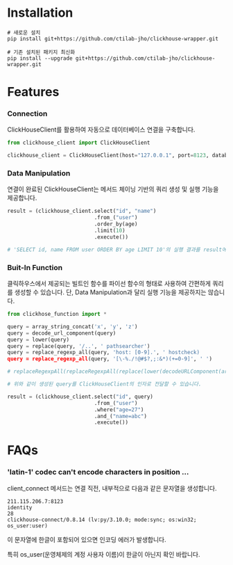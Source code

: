 # Installation

```
# 새로운 설치
pip install git+https://github.com/ctilab-jho/clickhouse-wrapper.git

# 기존 설치된 패키지 최신화
pip install --upgrade git+https://github.com/ctilab-jho/clickhouse-wrapper.git
```

# Features

### Connection

ClickHouseClient를 활용하여 자동으로 데이터베이스 연결을 구축합니다.

```py
from clickhouse_client import ClickHouseClient

clickhouse_client = ClickHouseClient(host="127.0.0.1", port=8123, database="MY_DB")
```

### Data Manipulation 

연결이 완료된 ClickHouseClient는 메서드 체이닝 기반의 쿼리 생성 및 실행 기능을 제공합니다.

```py
result = (clickhouse_client.select("id", "name")
                            .from_("user")
                            .order_by(age)
                            .limit(10)
                            .execute())

# 'SELECT id, name FROM user ORDER BY age LIMIT 10'의 실행 결과를 result에 할당.
```

### Buit-In Function

클릭하우스에서 제공되는 빌트인 함수를 파이선 함수의 형태로 사용하여 간편하게 쿼리를 생성할 수 있습니다. 단, Data Manipulation과 달리 실행 기능을 제공하지는 않습니다.

```py
from clickhose_function import *

query = array_string_concat('x', 'y', 'z')
query = decode_url_component(query)
query = lower(query)
query = replace(query, '/..', ' pathsearcher')
query = replace_regexp_all(query, 'host: [0-9].', ' hostcheck)
query = replace_regexp_all(query, '[\-%./!@#$?,;:&*)(+=0-9]', ' ')

# replaceRegexpAll(replaceRegexpAll(replace(lower(decodeURLComponent(arrayStringConcat([{x_cols}], ' '))), '/..', ' pathsearcher), 'host: [0-9].', ' hostcheck'), '[\-%./!@#$?,;:&*)(+=0-9]', ' ') 라는 문자열이 query에 할당됩니다.

# 위와 같이 생성된 query를 ClickHouseClient의 인자로 전달할 수 있습니다.

result = (clickhouse_client.select("id", query)
                            .from_("user")
                            .where("age=27")
                            .and_("name=abc")
                            .execute())
```



# FAQs

### 'latin-1' codec can't encode characters in position ...

client_connect 메서드는 연결 직전, 내부적으로 다음과 같은 문자열을 생성합니다.

```
211.115.206.7:8123
identity
28
clickhouse-connect/0.8.14 (lv:py/3.10.0; mode:sync; os:win32; os_user:user)
```

이 문자열에 한글이 포함되어 있으면 인코딩 에러가 발생합니다.

특히 os_user(운영체제의 계정 사용자 이름)이 한글이 아닌지 확인 바랍니다.